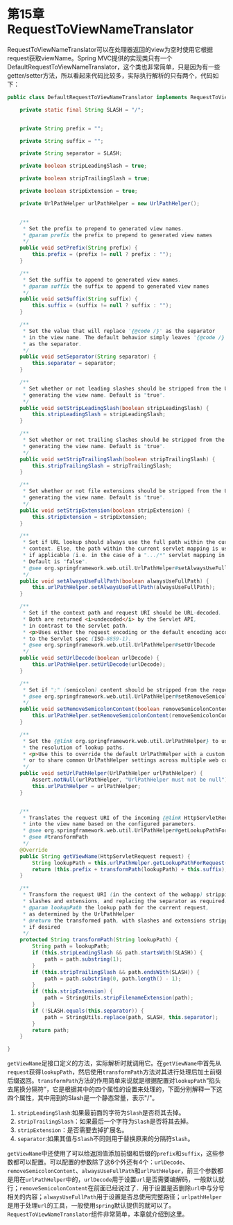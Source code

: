# 第15章 RequestToViewNameTranslator

RequestToViewNameTranslator可以在处理器返回的view为空时使用它根据request获取viewName。Spring MVC提供的实现类只有一个DefaultRequestToViewNameTranslator，这个类也非常简单，只是因为有一些getter/setter方法，所以看起来代码比较多，实际执行解析的只有两个，代码如下：
```JAVA
public class DefaultRequestToViewNameTranslator implements RequestToViewNameTranslator {

	private static final String SLASH = "/";


	private String prefix = "";

	private String suffix = "";

	private String separator = SLASH;

	private boolean stripLeadingSlash = true;

	private boolean stripTrailingSlash = true;

	private boolean stripExtension = true;

	private UrlPathHelper urlPathHelper = new UrlPathHelper();


	/**
	 * Set the prefix to prepend to generated view names.
	 * @param prefix the prefix to prepend to generated view names
	 */
	public void setPrefix(String prefix) {
		this.prefix = (prefix != null ? prefix : "");
	}

	/**
	 * Set the suffix to append to generated view names.
	 * @param suffix the suffix to append to generated view names
	 */
	public void setSuffix(String suffix) {
		this.suffix = (suffix != null ? suffix : "");
	}

	/**
	 * Set the value that will replace '{@code /}' as the separator
	 * in the view name. The default behavior simply leaves '{@code /}'
	 * as the separator.
	 */
	public void setSeparator(String separator) {
		this.separator = separator;
	}

	/**
	 * Set whether or not leading slashes should be stripped from the URI when
	 * generating the view name. Default is "true".
	 */
	public void setStripLeadingSlash(boolean stripLeadingSlash) {
		this.stripLeadingSlash = stripLeadingSlash;
	}

	/**
	 * Set whether or not trailing slashes should be stripped from the URI when
	 * generating the view name. Default is "true".
	 */
	public void setStripTrailingSlash(boolean stripTrailingSlash) {
		this.stripTrailingSlash = stripTrailingSlash;
	}

	/**
	 * Set whether or not file extensions should be stripped from the URI when
	 * generating the view name. Default is "true".
	 */
	public void setStripExtension(boolean stripExtension) {
		this.stripExtension = stripExtension;
	}

	/**
	 * Set if URL lookup should always use the full path within the current servlet
	 * context. Else, the path within the current servlet mapping is used
	 * if applicable (i.e. in the case of a ".../*" servlet mapping in web.xml).
	 * Default is "false".
	 * @see org.springframework.web.util.UrlPathHelper#setAlwaysUseFullPath
	 */
	public void setAlwaysUseFullPath(boolean alwaysUseFullPath) {
		this.urlPathHelper.setAlwaysUseFullPath(alwaysUseFullPath);
	}

	/**
	 * Set if the context path and request URI should be URL-decoded.
	 * Both are returned <i>undecoded</i> by the Servlet API,
	 * in contrast to the servlet path.
	 * <p>Uses either the request encoding or the default encoding according
	 * to the Servlet spec (ISO-8859-1).
	 * @see org.springframework.web.util.UrlPathHelper#setUrlDecode
	 */
	public void setUrlDecode(boolean urlDecode) {
		this.urlPathHelper.setUrlDecode(urlDecode);
	}

	/**
	 * Set if ";" (semicolon) content should be stripped from the request URI.
	 * @see org.springframework.web.util.UrlPathHelper#setRemoveSemicolonContent(boolean)
	 */
	public void setRemoveSemicolonContent(boolean removeSemicolonContent) {
		this.urlPathHelper.setRemoveSemicolonContent(removeSemicolonContent);
	}

	/**
	 * Set the {@link org.springframework.web.util.UrlPathHelper} to use for
	 * the resolution of lookup paths.
	 * <p>Use this to override the default UrlPathHelper with a custom subclass,
	 * or to share common UrlPathHelper settings across multiple web components.
	 */
	public void setUrlPathHelper(UrlPathHelper urlPathHelper) {
		Assert.notNull(urlPathHelper, "UrlPathHelper must not be null");
		this.urlPathHelper = urlPathHelper;
	}


	/**
	 * Translates the request URI of the incoming {@link HttpServletRequest}
	 * into the view name based on the configured parameters.
	 * @see org.springframework.web.util.UrlPathHelper#getLookupPathForRequest
	 * @see #transformPath
	 */
	@Override
	public String getViewName(HttpServletRequest request) {
		String lookupPath = this.urlPathHelper.getLookupPathForRequest(request);
		return (this.prefix + transformPath(lookupPath) + this.suffix);
	}

	/**
	 * Transform the request URI (in the context of the webapp) stripping
	 * slashes and extensions, and replacing the separator as required.
	 * @param lookupPath the lookup path for the current request,
	 * as determined by the UrlPathHelper
	 * @return the transformed path, with slashes and extensions stripped
	 * if desired
	 */
	protected String transformPath(String lookupPath) {
		String path = lookupPath;
		if (this.stripLeadingSlash && path.startsWith(SLASH)) {
			path = path.substring(1);
		}
		if (this.stripTrailingSlash && path.endsWith(SLASH)) {
			path = path.substring(0, path.length() - 1);
		}
		if (this.stripExtension) {
			path = StringUtils.stripFilenameExtension(path);
		}
		if (!SLASH.equals(this.separator)) {
			path = StringUtils.replace(path, SLASH, this.separator);
		}
		return path;
	}

}

```
`getViewName`足接口定义的方法，实际解析时就调用它。在`getViewName`中首先从`request`获得`lookupPath`，然后使用`transformPath`方法对其进行处理后加土前缀后缀返回。`transformPath`方法的作用简单来说就是根据配置对`lookupPath`“掐头去尾换分隔符”，它是根据其中的四个属性的设置来处理的，下面分别解释一下这四个属性，其中用到的Slash是一个静态常量，表示"/"。
1. `stripLeadingSlash`:如果最前面的字符为`Slash`是否将其去掉。
2. `stripTrailingSlash`：如果最后一个字符为`Slash`是否将其去掉。
3. `stripExtension`：是否需要去掉扩展名。
4. `separator`:如果其值与`Slash`不同则用于替换原来的分隔符`Slash`。

`getViewName`中还使用了可以给返回值添加前缀和后缀的`prefix`和`suffix`，这些参数都可以配置。可以配置的参数除了这6个外还有4个：`urlDecode`、`removeSemicolonContent`、`alwaysUseFullPath`和`urlPathHelper`，前三个参数都是用在`urlPathHelper`中的，`urlDecode`用于设置`url`是否需要编解码，一般默认就行；`removeSemicolonContent`在前面已经说过了．用于设置是否删除`url`中与分号相关的内容；`alwaysUseFullPath`用于设置是否总使用完整路径；`urlpathHelper`是用于处理`url`的工具，一般使用`spring`默认提供的就可以了。
`RequestToViewNameTranslator`组件非常简单，本章就介绍到这里。
